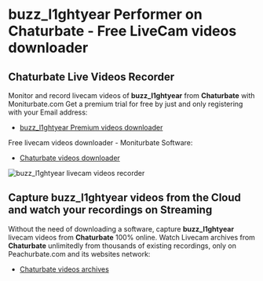 # buzz_l1ghtyear Performer on Chaturbate - Free LiveCam videos downloader

## Chaturbate Live Videos Recorder

Monitor and record livecam videos of **buzz_l1ghtyear** from **Chaturbate** with Moniturbate.com
Get a premium trial for free by just and only registering with your Email address:
* [buzz_l1ghtyear Premium videos downloader](https://moniturbate.com/request-demo-licence-key.html)

Free livecam videos downloader - Moniturbate Software:
* [Chaturbate videos downloader](https://moniturbate.com/moniturbate-download-software.html)

![buzz_l1ghtyear livecam videos recorder](https://peachurnet.com/templates/moniturbate-software.png)


## Capture buzz_l1ghtyear videos from the Cloud and watch your recordings on Streaming

Without the need of downloading a software, capture **buzz_l1ghtyear** livecam videos from **Chaturbate** 100% online.
Watch Livecam archives from **Chaturbate** unlimitedly from thousands of existing recordings, only on Peachurbate.com and its websites network:
* [Chaturbate videos archives](https://peachurnet.com/)